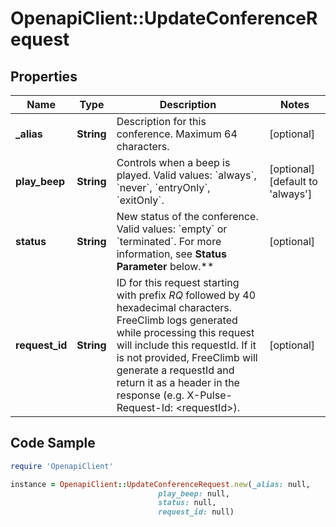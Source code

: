 # OpenapiClient::UpdateConferenceRequest

## Properties

Name | Type | Description | Notes
------------ | ------------- | ------------- | -------------
**_alias** | **String** | Description for this conference. Maximum 64 characters. | [optional] 
**play_beep** | **String** | Controls when a beep is played. Valid values: &#x60;always&#x60;, &#x60;never&#x60;, &#x60;entryOnly&#x60;, &#x60;exitOnly&#x60;. | [optional] [default to &#39;always&#39;]
**status** | **String** | New status of the conference. Valid values: &#x60;empty&#x60; or &#x60;terminated&#x60;. For more information, see **Status Parameter** below.** | [optional] 
**request_id** | **String** | ID for this request starting with prefix *RQ* followed by 40 hexadecimal characters. FreeClimb logs generated while processing this request will include this requestId. If it is not provided, FreeClimb will generate a requestId and return it as a header in the response (e.g. X-Pulse-Request-Id: &lt;requestId&gt;). | [optional] 

## Code Sample

```ruby
require 'OpenapiClient'

instance = OpenapiClient::UpdateConferenceRequest.new(_alias: null,
                                 play_beep: null,
                                 status: null,
                                 request_id: null)
```


